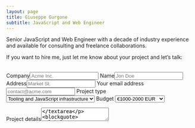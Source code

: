 ```yaml
---
layout: page
title: Giuseppe Gurgone
subtitle: JavaScript and Web Engineer
---
```


Senior JavaScript and Web Engineer with a decade of industry experience and available for consulting and freelance collaborations.

If you want to hire me, just let me know about your project and let’s talk:

<form action="https://contact-form-fn.vercel.app/api" method="post" class="Form" style="margin: 2rem auto" id="form">
  <label
    >Company<input type="text" name="company" placeholder="Acme Inc." required
  /></label>
  <label
    >Name<input type="text" name="fullname" placeholder="Jon Doe"
  /></label>
  <label
    >Address<input type="text" name="address" placeholder="Market St."
  /></label>
  <label
    >Your email address<input
      type="email"
      name="email"
      placeholder="contact@acme.com"
      required
  /></label>
  <label>
    Project type
    <select name="project" required>
      <option value="Infra">Tooling and JavaScript infrastructure</option>
      <option value="Audit">Performance or Codebase Audit</option>
      <option value="Team Guidance">Team Guidance</option>
      <option value="Design Systems">Design Systems</option>
      <option value="Other">Other</option>
    </select>
  </label>
  <label>
    Budget
    <select name="budget" required>
      <option value="€1000-3000 EUR">€1000-2000 EUR</option>
      <option value="€3000-5000 EUR">€3000-5000 EUR</option>
      <option value="€5000-10000 EUR">€5000-10000 EUR</option>
      <option value="€10000+ EUR">€10000+ EUR</option>
    </select>
  </label>

<label
    >Project details<textarea
      name="message"
      placeholder="Hey Giuseppe, let's talk about working together!"
      required
    ></textarea

> </label>

<div style="display: flex; justify-content: flex-end">
  <button>Send<span aria-hidden="true"> →</span></button>
</div>
</form>

## Services

These days I am mainly working on tooling, architecture and JavaScript infrastructure, web application performance, design systems as well as consulting by offering technical oversight, guidance or leading groups of engineers through all the phases of a project.

In short, I am available for writing code if necessary, but considering my experience my value rather lies in **guiding and advising** your team and helping you **figure out solutions that have a high impact on your business**. That's what I am most interested in doing.

<blockquote class="twitter-tweet"><p lang="en" dir="ltr">We&#39;ve been working with Giuseppe for many years, he&#39;s a great engineer, understands product, and gets things done.</p><br>&mdash; Peter Steinberger, CEO at PSPDFKit GmbH.</blockquote>

With that being said, please let me know if you are seeking other types of help and I'll be happy to discuss it!

## Clients

Throughout my career I have lived in five different countries and worked for great companies and with great customers:

Yelp, Automattic, DatoCMS, Vercel, Swiss Red Cross, PSPDFKit, Graduateland.

Some of my open source work runs on world-class websites like TikTok, Hulu, Nike, Vercel, Tencent News (xw.qq.com).

Over the years I have also built direct and privileged connections with engineers and leaders who work at Google, Facebook, Yelp, Uber, Netflix, Vercel, Twitter, Amazon and many more.

## Open Source

Over the years, I have done highly impactful contributions to projects like SUIT CSS, Next.js, React Native for Web and many more.

My most successful open source projects are [xm](https://twitter.com/giuseppegurgone/status/1305851405660549122) and Vercel's [styled-jsx](https://www.npmjs.com/package/styled-jsx) which I co-authored.

I love to work in public on projects that have an impact on your business and the entire community.

For example the tech team at the Swiss Red Cross hired me to improve the performance of the PostCSS plugin for styled-jsx.

> With this work the plugin is now ~5x faster!
>
> The development build which previously took ~2.5 minutes
> now takes 29 seconds!

[Hit me up](#form) if you want to sponsor my work or need help with an open source project.

<script>
  document.querySelector('.Form').addEventListener('submit', event => {
    event.preventDefault()
    const confirmcode = [Math.ceil(Math.random()*10),Math.ceil(Math.random()*10)]
    const typedcode = window.prompt(`Please confirm by typing the result of the following sum:
    ${confirmcode[0]}+${confirmcode[1]}
    `)

    if (Number(typedcode.trim()) !== confirmcode[0]+confirmcode[1]) {
      alert('Wrong sum. Please try again.')
      return
    }

    const button = event.target.querySelector('button')
    button.disabled = true

    fetch(event.target.action, {
      method: 'POST',
      headers: {
        "content-type": "application/json"
      },
      body: JSON.stringify(Object.fromEntries(new FormData(event.target)))
    }).then(response => {
      button.disabled = false
      if (!response.ok) {
        if (gtag) {
          gtag("event", "contact_error", {
            "event_category": "error",
            "event_label": "contact error",
            "value": `${response.status} ${response.statusText}`
          })
        }
        throw new Error()
      }
      const success = document.createElement('p')
      success.classList.add('Note')
      success.innerHTML = 'Thank you for contacting me! I will get back to you as soon as possible.<br>Have a great day!'
      event.target.replaceWith(success)
    }).catch(() => {
      button.disabled = false
      alert(`⚠ Something went wrong. Please contact me at ${atob('Y29udGFjdEBnZ3VyZ29uZS5jb20')}`)
    })
  })
</script>
<style>.Form > :nth-child(2), .Form > :nth-child(3) {
  position: absolute;
  visibility: hidden;
  user-select: none;
  z-index: -1
}</style>
